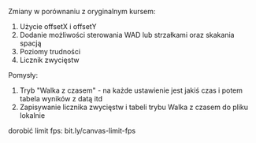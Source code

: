 Zmiany w porównaniu z oryginalnym kursem:
1. Użycie offsetX i offsetY
2. Dodanie możliwości sterowania WAD lub strzałkami oraz skakania spacją
3. Poziomy trudności
4. Licznik zwycięstw

Pomysły:
1. Tryb "Walka z czasem" - na każde ustawienie jest jakiś czas i potem tabela wyników z datą itd
2. Zapisywanie licznika zwycięstw i tabeli trybu Walka z czasem do pliku lokalnie

dorobić limit fps: bit.ly/canvas-limit-fps

